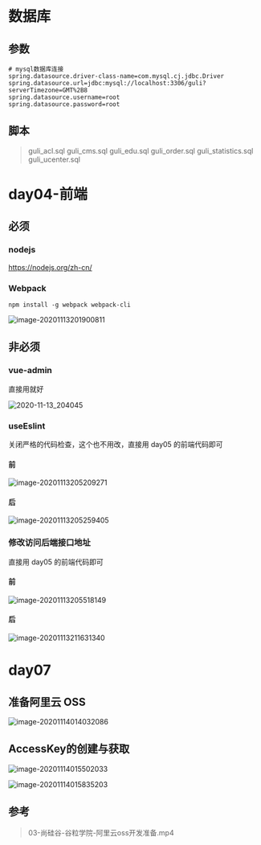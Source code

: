 # 数据库

## 参数

```properties
# mysql数据库连接
spring.datasource.driver-class-name=com.mysql.cj.jdbc.Driver
spring.datasource.url=jdbc:mysql://localhost:3306/guli?serverTimezone=GMT%2B8
spring.datasource.username=root
spring.datasource.password=root
```

## 脚本

> guli_acl.sql
> guli_cms.sql
> guli_edu.sql
> guli_order.sql
> guli_statistics.sql
> guli_ucenter.sql

# day04-前端

## 必须

### nodejs

https://nodejs.org/zh-cn/

### Webpack

```
npm install -g webpack webpack-cli
```

![image-20201113201900811](README/image-20201113201900811.png)

## 非必须

### vue-admin

直接用就好

![2020-11-13_204045](README/2020-11-13_204045.png)

### useEslint

关闭严格的代码检查，这个也不用改，直接用 day05 的前端代码即可

#### 前

![image-20201113205209271](README/image-20201113205209271.png)

#### 后

![image-20201113205259405](README/image-20201113205259405.png)

### 修改访问后端接口地址

直接用 day05 的前端代码即可

#### 前

![image-20201113205518149](README/image-20201113205518149.png)

#### 后

![image-20201113211631340](README/image-20201113211631340.png)

# day07

## 准备阿里云 OSS

![image-20201114014032086](README/image-20201114014032086.png)

## AccessKey的创建与获取

![image-20201114015502033](README/image-20201114015502033.png)

![image-20201114015835203](README/image-20201114015835203.png)



## 参考

> 03-尚硅谷-谷粒学院-阿里云oss开发准备.mp4



